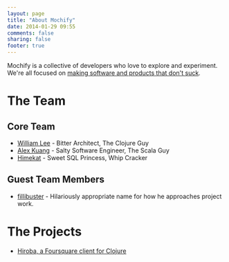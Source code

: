 ```yaml
---
layout: page
title: "About Mochify"
date: 2014-01-29 09:55
comments: false
sharing: false
footer: true
---
```

Mochify is a collective of developers who love to explore and experiment. We're all focused on [making software and products that don't suck](https://github.com/mochify).

# The Team

## Core Team

* [William Lee](https://github.com/birryree) - Bitter Architect, The Clojure Guy
* [Alex Kuang](https://github.com/alexkuang) - Salty Software Engineer, The Scala Guy
* [Himekat](https://github.com/himekat) - Sweet SQL Princess, Whip Cracker

## Guest Team Members

* [fillibuster](https://github.com/fillibuster) - Hilariously appropriate name for how he approaches project work.

# The Projects 

* [Hiroba, a Foursquare client for Clojure](https://github.com/mochify/hiroba)
